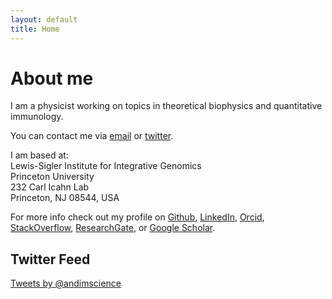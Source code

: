 ```yaml
---
layout: default
title: Home
---
```


# About me

I am a physicist working on topics in theoretical biophysics and quantitative immunology.

You can contact me via [email](mailto:andimscience@gmail.com) or [twitter](http://twitter.com/andimscience).

I am based at:  
Lewis-Sigler Institute for Integrative Genomics  
Princeton University  
232 Carl Icahn Lab  
Princeton, NJ 08544, USA 

For more info check out my profile on [Github](https://github.com/andim), [LinkedIn](https://www.linkedin.com/pub/andreas-mayer/83/49a/a37), [Orcid](http://orcid.org/0000-0002-6643-7622), [StackOverflow](http://stackoverflow.com/users/3223145/andi), [ResearchGate](https://www.researchgate.net/profile/Andreas_Mayer8), or [Google Scholar](http://scholar.google.de/citations?user=BKGAixAAAAAJ).

## Twitter Feed

<a class="twitter-timeline"
    href="https://twitter.com/andimscience"
    data-screen-name="andimscience"
    data-widget-id="477144629087703040">
Tweets by @andimscience</a>

<script>!function(d,s,id){var js,fjs=d.getElementsByTagName(s)[0],p=/^http:/.test(d.location)?'http':'https';if(!d.getElementById(id)){js=d.createElement(s);js.id=id;js.src=p+"://platform.twitter.com/widgets.js";fjs.parentNode.insertBefore(js,fjs);}}(document,"script","twitter-wjs");</script>

